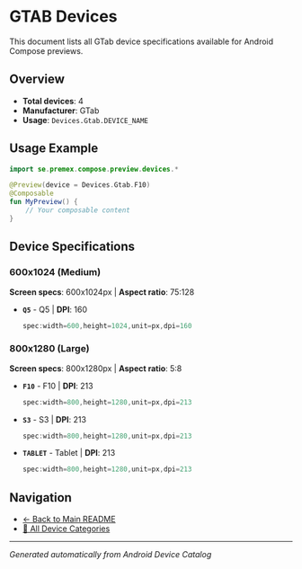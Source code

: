 # GTAB Devices

This document lists all GTab device specifications available for Android Compose previews.

## Overview

- **Total devices**: 4
- **Manufacturer**: GTab
- **Usage**: `Devices.Gtab.DEVICE_NAME`

## Usage Example

```kotlin
import se.premex.compose.preview.devices.*

@Preview(device = Devices.Gtab.F10)
@Composable
fun MyPreview() {
    // Your composable content
}
```

## Device Specifications

### 600x1024 (Medium)

**Screen specs**: 600x1024px | **Aspect ratio**: 75:128

- **`Q5`** - Q5 | **DPI**: 160
  ```kotlin
  spec:width=600,height=1024,unit=px,dpi=160
  ```

### 800x1280 (Large)

**Screen specs**: 800x1280px | **Aspect ratio**: 5:8

- **`F10`** - F10 | **DPI**: 213
  ```kotlin
  spec:width=800,height=1280,unit=px,dpi=213
  ```

- **`S3`** - S3 | **DPI**: 213
  ```kotlin
  spec:width=800,height=1280,unit=px,dpi=213
  ```

- **`TABLET`** - Tablet | **DPI**: 213
  ```kotlin
  spec:width=800,height=1280,unit=px,dpi=213
  ```

## Navigation

- [← Back to Main README](../../README.md)
- [📱 All Device Categories](../README.md)

---
*Generated automatically from Android Device Catalog*
